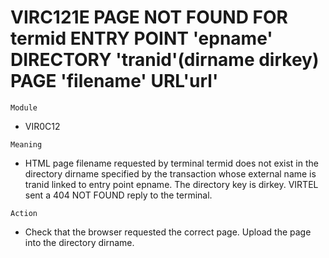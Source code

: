 # VIRC121E PAGE NOT FOUND FOR termid ENTRY POINT 'epname' DIRECTORY 'tranid'(dirname dirkey) PAGE 'filename' URL'url'

`Module`
- VIR0C12

`Meaning`
- HTML page filename requested by terminal termid does not exist in the directory dirname specified by the transaction whose external name is tranid linked to entry point epname. The directory key is dirkey. VIRTEL sent a 404 NOT FOUND reply to the terminal.

`Action`
- Check that the browser requested the correct page. Upload the page into the directory dirname.
